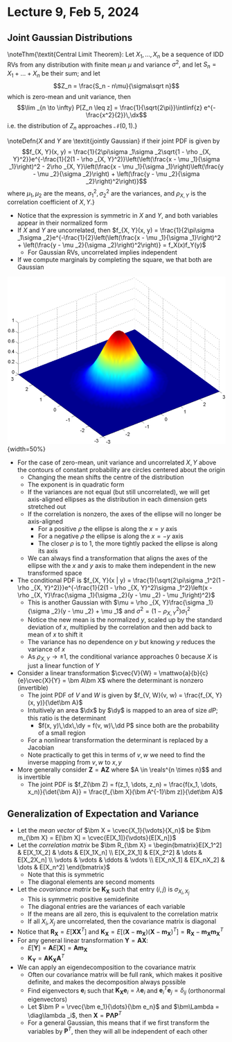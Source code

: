 # Lecture 9, Feb 5, 2024

## Joint Gaussian Distributions

\noteThm{\textit{Central Limit Theorem}: Let $X_1, \dots, X_n$ be a sequence of IDD RVs from any distribution with finite mean $\mu$ and variance $\sigma^2$, and let $S_n = X_1 + \dots + X_n$ be their sum; and let $$Z_n = \frac{S_n - n\mu}{\sigma\sqrt n}$$which is zero-mean and unit variance, then $$\lim _{n \to \infty} P[Z_n \leq z] = \frac{1}{\sqrt{2\pi}}\intlinf{z} e^{-\frac{x^2}{2}}\,\dx$$i.e. the distribution of $Z_n$ approaches $\mathcal N(0, 1)$.}

\noteDefn{$X$ and $Y$ are \textit{jointly Gaussian} if their joint PDF is given by $$f_{X, Y}(x, y) = \frac{1}{2\pi\sigma _1\sigma _2\sqrt{1 - \rho _{X, Y}^2}}e^{-\frac{1}{2(1 - \rho _{X, Y}^2)}\left(\left(\frac{x - \mu _1}{\sigma _1}\right)^2 - 2\rho _{X, Y}\left(\frac{x - \mu _1}{\sigma _1}\right)\left(\frac{y - \mu _2}{\sigma _2}\right) + \left(\frac{y - \mu _2}{\sigma _2}\right)^2\right)}$$where $\mu _1, \mu _2$ are the means, $\sigma _1^2, \sigma _2^2$ are the variances, and $\rho _{X, Y}$ is the correlation coefficient of $X, Y$.}

* Notice that the expression is symmetric in $X$ and $Y$, and both variables appear in their normalized form
* If $X$ and $Y$ are uncorrelated, then $f_{X, Y}(x, y) = \frac{1}{2\pi\sigma _1\sigma _2}e^{-\frac{1}{2}\left(\left(\frac{x - \mu _1}{\sigma _1}\right)^2 + \left(\frac{y - \mu _2}{\sigma _2}\right)^2\right)} = f_X(x)f_Y(y)$
	* For Gaussian RVs, uncorrelated implies independent
* If we compute marginals by completing the square, we that both are Gaussian

![Plot of a joint Gaussian distribution with zero-mean, unit variance and uncorrelated $X, Y$.](./imgs/lec9_1.png){width=50%}

* For the case of zero-mean, unit variance and uncorrelated $X, Y$ above the contours of constant probability are circles centered about the origin
	* Changing the mean shifts the centre of the distribution
	* The exponent is in quadratic form
	* If the variances are not equal (but still uncorrelated), we will get axis-aligned ellipses as the distribution in each dimension gets stretched out
	* If the correlation is nonzero, the axes of the ellipse will no longer be axis-aligned
		* For a positive $\rho$ the ellipse is along the $x = y$ axis
		* For a negative $\rho$ the ellipse is along the $x = -y$ axis
		* The closer $\rho$ is to 1, the more tightly packed the ellipse is along its axis
	* We can always find a transformation that aligns the axes of the ellipse with the $x$ and $y$ axis to make them independent in the new transformed space
* The conditional PDF is $f_{X, Y}(x | y) = \frac{1}{\sqrt{2\pi\sigma _1^2(1 - \rho _{X, Y}^2)}}e^{-\frac{1}{2(1 - \rho _{X, Y}^2)\sigma _1^2}\left(x - \rho _{X, Y}\frac{\sigma _1}{\sigma _2}(y - \mu _2) - \mu _1\right)^2}$
	* This is another Gaussian with $\mu = \rho _{X, Y}\frac{\sigma _1}{\sigma _2}(y - \mu _2) + \mu _1$ and $\sigma^2 = (1 - \rho _{X, Y}^2)\sigma _1^2$
	* Notice the new mean is the normalized $y$, scaled up by the standard deviation of $x$, multiplied by the correlation and then add back to mean of $x$ to shift it
	* The variance has no dependence on $y$ but knowing $y$ reduces the variance of $x$
	* As $\rho _{X, Y} \to \pm 1$, the conditional variance approaches 0 because $X$ is just a linear function of $Y$
* Consider a linear transformation $\cvec{V}{W} = \mattwo{a}{b}{c}{e}\cvec{X}{Y} = \bm A\bm X$ where the determinant is nonzero (invertible)
	* The joint PDF of $V$ and $W$ is given by $f_{V, W}(v, w) = \frac{f_{X, Y}(x, y)}{\det\bm A}$
	* Intuitively an area $\dx$ by $\dy$ is mapped to an area of size $\dd P$; this ratio is the determinant
		* $f(x, y)\,\dx\,\dy = f(v, w)\,\dd P$ since both are the probability of a small region
	* For a nonlinear transformation the determinant is replaced by a Jacobian
	* Note practically to get this in terms of $v, w$ we need to find the inverse mapping from $v, w$ to $x, y$
* More generally consider $\bm Z = \bm A\bm Z$ where $A \in \reals^{n \times n}$$ and is invertible
	* The joint PDF is $f_Z(\bm Z) = f(z_1, \dots, z_n) = \frac{f(x_1, \dots, x_n)}{\det{\bm A}} = \frac{f_{\bm X}(\bm A^{-1}\bm z)}{\det\bm A}$

## Generalization of Expectation and Variance

* Let the *mean vector* of $\bm X = \cvec{X_1}{\vdots}{X_n}$ be $\bm m_{\bm X} = E[\bm X] = \cvec{E[X_1]}{\vdots}{E[X_n]}$
* Let the *correlation matrix* be $\bm R_{\bm X} = \begin{bmatrix}E[X_1^2] & E[X_1X_2] & \dots & E[X_1X_n] \\ E[X_2X_1] & E[X_2^2] & \dots & E[X_2X_n] \\ \vdots & \vdots & \ddots & \vdots \\ E[X_nX_1] & E[X_nX_2] & \dots & E[X_n^2] \end{bmatrix}$
	* Note that this is symmetric
	* The diagonal elements are second moments
* Let the *covariance matrix* be $\bm K_{\bm X}$ such that entry $(i, j)$ is $\sigma _{X_i, X_j}$
	* This is symmetric positive semidefinite
	* The diagonal entries are the variances of each variable
	* If the means are all zero, this is equivalent to the correlation matrix
	* If all $X_i, X_j$ are uncorrelated, then the covariance matrix is diagonal
* Notice that $\bm R_{\bm X} = E[\bm X\bm X^T]$ and $\bm K_{\bm X} = E[(\bm X - \bm m_{\bm X})(\bm X - \bm m_{\bm X})^T] = \bm R_{\bm X} - \bm m_{\bm X}\bm m_{\bm X}^T$
* For any general linear transformation $\bm Y = \bm A\bm X$:
	* $E[\bm Y] = \bm AE[\bm X] = \bm A\bm m_{\bm X}$
	* $\bm K_{\bm Y} = \bm A\bm K_{\bm X}\bm A^T$
* We can apply an eigendecomposition to the covariance matrix
	* Often our covariance matrix will be full rank, which makes it positive definite, and makes the decomposition always possible
	* Find eigenvectors $\bm e_i$ such that $\bm K_{\bm X}\bm e_i = \lambda\bm e_i$ and $\bm e_i^T\bm e_j = \delta _{ij}$ (orthonormal eigenvectors)
	* Let $\bm P = \rvec{\bm e_1}{\dots}{\bm e_n}$ and $\bm\Lambda = \diag\lambda _i$, then $\bm X = \bm P\bm\Lambda\bm P^T$
	* For a general Gaussian, this means that if we first transform the variables by $\bm P^T$, then they will all be independent of each other


